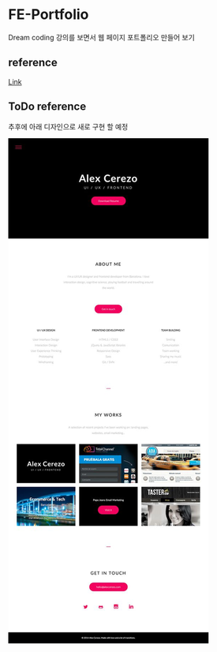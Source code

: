 # FE-Portfolio

Dream coding 강의를 보면서 웹 페이지 포트폴리오 만들어 보기

## reference

[Link](https://academy.dream-coding.com/courses/take/portfolio)

## ToDo reference

추후에 아래 디자인으로 새로 구현 할 예정

![sample](./assets/reference.jpeg)
